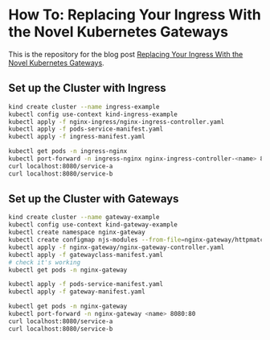 # How To:  Replacing Your Ingress With the Novel Kubernetes Gateways

This is the repository for the blog post [Replacing Your Ingress With the Novel Kubernetes Gateways](https://benchkram.de/blog/dev/how-to-replacing-your-ingress-with-the-novel-kubernetes-gateways).

## Set up the Cluster with Ingress

```bash
kind create cluster --name ingress-example
kubectl config use-context kind-ingress-example
kubectl apply -f nginx-ingress/nginx-ingress-controller.yaml
kubectl apply -f pods-service-manifest.yaml
kubectl apply -f ingress-manifest.yaml

kubectl get pods -n ingress-nginx
kubectl port-forward -n ingress-nginx nginx-ingress-controller-<name> 8080:80
curl localhost:8080/service-a
curl localhost:8080/service-b
```

## Set up the Cluster with Gateways

```bash
kind create cluster --name gateway-example
kubectl config use-context kind-gateway-example
kubectl create namespace nginx-gateway
kubectl create configmap njs-modules --from-file=nginx-gateway/httpmatches.js -n nginx-gateway
kubectl apply -f nginx-gateway/nginx-gateway-controller.yaml
kubectl apply -f gatewayclass-manifest.yaml
# check it's working
kubectl get pods -n nginx-gateway

kubectl apply -f pods-service-manifest.yaml
kubectl apply -f gateway-manifest.yaml

kubectl get pods -n nginx-gateway
kubectl port-forward -n nginx-gateway <name> 8080:80
curl localhost:8080/service-a
curl localhost:8080/service-b
```